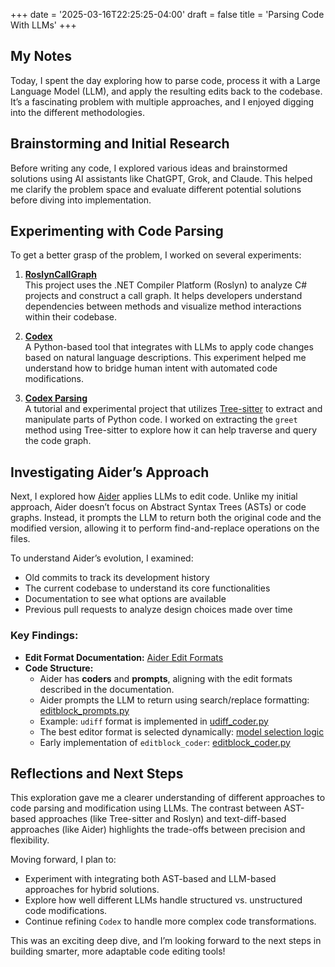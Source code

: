 +++
date = '2025-03-16T22:25:25-04:00'
draft = false
title = 'Parsing Code With LLMs'
+++

## My Notes

Today, I spent the day exploring how to parse code, process it with a Large Language Model (LLM), and apply the resulting edits back to the codebase. It’s a fascinating problem with multiple approaches, and I enjoyed digging into the different methodologies.

## Brainstorming and Initial Research

Before writing any code, I explored various ideas and brainstormed solutions using AI assistants like ChatGPT, Grok, and Claude. This helped me clarify the problem space and evaluate different potential solutions before diving into implementation.

## Experimenting with Code Parsing

To get a better grasp of the problem, I worked on several experiments:

1. **[RoslynCallGraph](https://github.com/ianphil/RoslynCallGraph)**  
   This project uses the .NET Compiler Platform (Roslyn) to analyze C# projects and construct a call graph. It helps developers understand dependencies between methods and visualize method interactions within their codebase.

2. **[Codex](https://github.com/ianphil/codex)**  
   A Python-based tool that integrates with LLMs to apply code changes based on natural language descriptions. This experiment helped me understand how to bridge human intent with automated code modifications.

3. **[Codex Parsing](https://github.com/ianphil/codex-parsing)**  
   A tutorial and experimental project that utilizes [Tree-sitter](https://github.com/tree-sitter/py-tree-sitter) to extract and manipulate parts of Python code. I worked on extracting the `greet` method using Tree-sitter to explore how it can help traverse and query the code graph.

## Investigating Aider’s Approach

Next, I explored how [Aider](https://github.com/Aider-AI/aider) applies LLMs to edit code. Unlike my initial approach, Aider doesn’t focus on Abstract Syntax Trees (ASTs) or code graphs. Instead, it prompts the LLM to return both the original code and the modified version, allowing it to perform find-and-replace operations on the files.

To understand Aider’s evolution, I examined:
- Old commits to track its development history
- The current codebase to understand its core functionalities
- Documentation to see what options are available
- Previous pull requests to analyze design choices made over time

### Key Findings:

- **Edit Format Documentation:** [Aider Edit Formats](https://github.com/Aider-AI/aider/blob/main/aider/website/docs/more/edit-formats.md)
- **Code Structure:**
  - Aider has **coders** and **prompts**, aligning with the edit formats described in the documentation.
  - Aider prompts the LLM to return using search/replace formatting: [editblock_prompts.py](https://github.com/Aider-AI/aider/blob/4f4b10fd868680e0b87511d4bcf755f198089e8d/aider/coders/editblock_prompts.py#L75)
  - Example: `udiff` format is implemented in [udiff_coder.py](https://github.com/Aider-AI/aider/blob/main/aider/coders/udiff_coder.py)
  - The best editor format is selected dynamically: [model selection logic](https://github.com/Aider-AI/aider/blob/4f4b10fd868680e0b87511d4bcf755f198089e8d/aider/models.py#L321)
  - Early implementation of `editblock_coder`: [editblock_coder.py](https://github.com/Aider-AI/aider/blob/070f0a29195078c514ad1fcb2928c87a68daae52/aider/coders/editblock_coder.py#L154)

## Reflections and Next Steps

This exploration gave me a clearer understanding of different approaches to code parsing and modification using LLMs. The contrast between AST-based approaches (like Tree-sitter and Roslyn) and text-diff-based approaches (like Aider) highlights the trade-offs between precision and flexibility.

Moving forward, I plan to:
- Experiment with integrating both AST-based and LLM-based approaches for hybrid solutions.
- Explore how well different LLMs handle structured vs. unstructured code modifications.
- Continue refining `Codex` to handle more complex code transformations.

This was an exciting deep dive, and I’m looking forward to the next steps in building smarter, more adaptable code editing tools!
